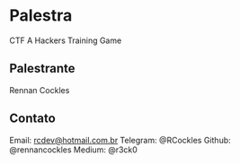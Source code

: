 # Palestra

CTF A Hackers Training Game

## Palestrante

Rennan Cockles

## Contato

Email: rcdev@hotmail.com.br
Telegram: @RCockles
Github: @rennancockles
Medium: @r3ck0